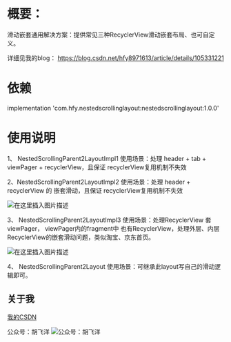 
# 概要：
滑动嵌套通用解决方案：提供常见三种RecyclerView滑动嵌套布局、也可自定义。

详细见我的blog：
https://blog.csdn.net/hfy8971613/article/details/105331221

# 依赖

implementation 'com.hfy.nestedscrollinglayout:nestedscrollinglayout:1.0.0'


# 使用说明
1、 NestedScrollingParent2LayoutImpl1
使用场景：处理 header + tab + viewPager + recyclerView，且保证 recyclerView复用机制不失效

2、NestedScrollingParent2LayoutImpl2
使用场景：处理 header + recyclerView 的 嵌套滑动，且保证 recyclerView复用机制不失效

![在这里插入图片描述](https://img-blog.csdnimg.cn/202004052230284.gif#pic_center)

3、 NestedScrollingParent2LayoutImpl3
使用场景：处理RecyclerView 套viewPager， viewPager内的fragment中 也有RecyclerView，处理外层、内层 RecyclerView的嵌套滑动问题，类似淘宝、京东首页。

![在这里插入图片描述](https://img-blog.csdnimg.cn/20200405223817325.gif#pic_center)


4、 NestedScrollingParent2Layout
使用场景：可继承此layout写自己的滑动逻辑即可。


## 关于我
[我的CSDN](https://blog.csdn.net/hfy8971613?t=1)

公众号：胡飞洋
![公众号：胡飞洋](https://img-blog.csdnimg.cn/20200406113801806.png?x-oss-process=image/watermark,type_ZmFuZ3poZW5naGVpdGk,shadow_10,text_aHR0cHM6Ly9ibG9nLmNzZG4ubmV0L2hmeTg5NzE2MTM=,size_16,color_FFFFFF,t_70#pic_center)
